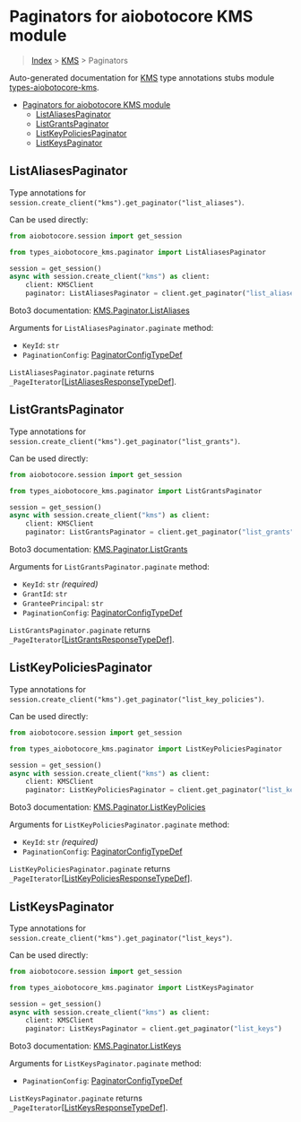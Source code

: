 <a id="paginators-for-aiobotocore-kms-module"></a>

# Paginators for aiobotocore KMS module

> [Index](..) > [KMS](.) > Paginators

Auto-generated documentation for
[KMS](https://boto3.amazonaws.com/v1/documentation/api/latest/reference/services/kms.html#KMS)
type annotations stubs module
[types-aiobotocore-kms](https://pypi.org/project/types-aiobotocore-kms/).

- [Paginators for aiobotocore KMS module](#paginators-for-aiobotocore-kms-module)
  - [ListAliasesPaginator](#listaliasespaginator)
  - [ListGrantsPaginator](#listgrantspaginator)
  - [ListKeyPoliciesPaginator](#listkeypoliciespaginator)
  - [ListKeysPaginator](#listkeyspaginator)

<a id="listaliasespaginator"></a>

## ListAliasesPaginator

Type annotations for
`session.create_client("kms").get_paginator("list_aliases")`.

Can be used directly:

```python
from aiobotocore.session import get_session

from types_aiobotocore_kms.paginator import ListAliasesPaginator

session = get_session()
async with session.create_client("kms") as client:
    client: KMSClient
    paginator: ListAliasesPaginator = client.get_paginator("list_aliases")
```

Boto3 documentation:
[KMS.Paginator.ListAliases](https://boto3.amazonaws.com/v1/documentation/api/latest/reference/services/kms.html#KMS.Paginator.ListAliases)

Arguments for `ListAliasesPaginator.paginate` method:

- `KeyId`: `str`
- `PaginationConfig`:
  [PaginatorConfigTypeDef](./type_defs.md#paginatorconfigtypedef)

`ListAliasesPaginator.paginate` returns
`_PageIterator`\[[ListAliasesResponseTypeDef](./type_defs.md#listaliasesresponsetypedef)\].

<a id="listgrantspaginator"></a>

## ListGrantsPaginator

Type annotations for
`session.create_client("kms").get_paginator("list_grants")`.

Can be used directly:

```python
from aiobotocore.session import get_session

from types_aiobotocore_kms.paginator import ListGrantsPaginator

session = get_session()
async with session.create_client("kms") as client:
    client: KMSClient
    paginator: ListGrantsPaginator = client.get_paginator("list_grants")
```

Boto3 documentation:
[KMS.Paginator.ListGrants](https://boto3.amazonaws.com/v1/documentation/api/latest/reference/services/kms.html#KMS.Paginator.ListGrants)

Arguments for `ListGrantsPaginator.paginate` method:

- `KeyId`: `str` *(required)*
- `GrantId`: `str`
- `GranteePrincipal`: `str`
- `PaginationConfig`:
  [PaginatorConfigTypeDef](./type_defs.md#paginatorconfigtypedef)

`ListGrantsPaginator.paginate` returns
`_PageIterator`\[[ListGrantsResponseTypeDef](./type_defs.md#listgrantsresponsetypedef)\].

<a id="listkeypoliciespaginator"></a>

## ListKeyPoliciesPaginator

Type annotations for
`session.create_client("kms").get_paginator("list_key_policies")`.

Can be used directly:

```python
from aiobotocore.session import get_session

from types_aiobotocore_kms.paginator import ListKeyPoliciesPaginator

session = get_session()
async with session.create_client("kms") as client:
    client: KMSClient
    paginator: ListKeyPoliciesPaginator = client.get_paginator("list_key_policies")
```

Boto3 documentation:
[KMS.Paginator.ListKeyPolicies](https://boto3.amazonaws.com/v1/documentation/api/latest/reference/services/kms.html#KMS.Paginator.ListKeyPolicies)

Arguments for `ListKeyPoliciesPaginator.paginate` method:

- `KeyId`: `str` *(required)*
- `PaginationConfig`:
  [PaginatorConfigTypeDef](./type_defs.md#paginatorconfigtypedef)

`ListKeyPoliciesPaginator.paginate` returns
`_PageIterator`\[[ListKeyPoliciesResponseTypeDef](./type_defs.md#listkeypoliciesresponsetypedef)\].

<a id="listkeyspaginator"></a>

## ListKeysPaginator

Type annotations for `session.create_client("kms").get_paginator("list_keys")`.

Can be used directly:

```python
from aiobotocore.session import get_session

from types_aiobotocore_kms.paginator import ListKeysPaginator

session = get_session()
async with session.create_client("kms") as client:
    client: KMSClient
    paginator: ListKeysPaginator = client.get_paginator("list_keys")
```

Boto3 documentation:
[KMS.Paginator.ListKeys](https://boto3.amazonaws.com/v1/documentation/api/latest/reference/services/kms.html#KMS.Paginator.ListKeys)

Arguments for `ListKeysPaginator.paginate` method:

- `PaginationConfig`:
  [PaginatorConfigTypeDef](./type_defs.md#paginatorconfigtypedef)

`ListKeysPaginator.paginate` returns
`_PageIterator`\[[ListKeysResponseTypeDef](./type_defs.md#listkeysresponsetypedef)\].
